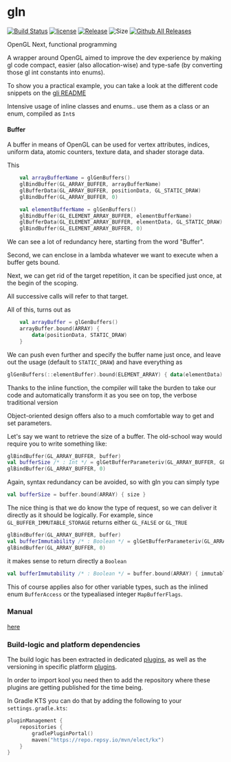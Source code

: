 # gln

[![Build Status](https://github.com/kotlin-graphics/gln/workflows/build/badge.svg)](https://github.com/kotlin-graphics/gln/actions?workflow=build)
[![license](https://img.shields.io/badge/License-Apache%202.0-orange.svg)](https://github.com/kotlin-graphics/gln/blob/master/LICENSE) 
[![Release](https://jitpack.io/v/kotlin-graphics/gln.svg)](https://jitpack.io/#kotlin-graphics/gln) 
![Size](https://github-size-badge.herokuapp.com/kotlin-graphics/gln.svg)
[![Github All Releases](https://img.shields.io/github/downloads/kotlin-graphics/gln/total.svg)]()

OpenGL Next, functional programming


A wrapper around OpenGL aimed to improve the dev experience by making gl code compact, easier (also allocation-wise) and type-safe (by converting those gl int constants into enums).

To show you a practical example, you can take a look at the different code snippets on the [gli README](https://github.com/kotlin-graphics/gli)

Intensive usage of inline classes and enums.. use them as a class or an enum, compiled as `Int`s

#### Buffer

A buffer in means of OpenGL can be used for vertex attributes, indices, uniform data, atomic counters, texture data, and shader storage data.

This

```kotlin
    val arrayBufferName = glGenBuffers()
    glBindBuffer(GL_ARRAY_BUFFER, arrayBufferName)
    glBufferData(GL_ARRAY_BUFFER, positionData, GL_STATIC_DRAW)
    glBindBuffer(GL_ARRAY_BUFFER, 0)

    val elementBufferName = glGenBuffers()
    glBindBuffer(GL_ELEMENT_ARRAY_BUFFER, elementBufferName)
    glBufferData(GL_ELEMENT_ARRAY_BUFFER, elementData, GL_STATIC_DRAW)
    glBindBuffer(GL_ELEMENT_ARRAY_BUFFER, 0)
```

We can see a lot of redundancy here, starting from the word "Buffer". 

Second, we can enclose in a lambda whatever we want to execute when a buffer gets bound.

Next, we can get rid of the target repetition, it can be specified just once, at the begin of the scoping.

All successive calls will refer to that target.

All of this, turns out as

```kotlin
    val arrayBuffer = glGenBuffers()
    arrayBuffer.bound(ARRAY) {
        data(positionData, STATIC_DRAW)
    }
```

We can push even further and specify the buffer name just once, and leave out the usage (default to `STATIC_DRAW`) and 
have everything as

```kotlin
glGenBuffers(::elementBuffer).bound(ELEMENT_ARRAY) { data(elementData) }
```

Thanks to the inline function, the compiler will take the burden to take our code and automatically transform it as you 
see on top, the verbose traditional version

Object-oriented design offers also to a much comfortable way to get and set parameters.

Let's say we want to retrieve the size of a buffer. The old-school way would require you to write something like:

```kotlin
glBindBuffer(GL_ARRAY_BUFFER, buffer)
val bufferSize /* : Int */ = glGetBufferParameteriv(GL_ARRAY_BUFFER, GL_BUFFER_SIZE)
glBindBuffer(GL_ARRAY_BUFFER, 0)
``` 

Again, syntax redundancy can be avoided, so with gln you can simply type

```kotlin
val bufferSize = buffer.bound(ARRAY) { size }
```

The nice thing is that we do know the type of request, so we can deliver it directly as it should be logically.
For example, since `GL_BUFFER_IMMUTABLE_STORAGE` returns either `GL_FALSE` or `GL_TRUE`

```kotlin
glBindBuffer(GL_ARRAY_BUFFER, buffer)
val bufferImmutability /* : Boolean */ = glGetBufferParameteriv(GL_ARRAY_BUFFER, GL_BUFFER_IMMUTABLE_STORAGE) == GL_TRUE
glBindBuffer(GL_ARRAY_BUFFER, 0)
```

it makes sense to return directly a `Boolean`

```kotlin
val bufferImmutability /* : Boolean */ = buffer.bound(ARRAY) { immutableStorage }
```

This of course applies also for other variable types, such as the inlined enum `BufferAccess` or the typealiased  integer `MapBufferFlags`.


### Manual

[here](https://github.com/kotlin-graphics/gln/blob/master/src/main/kotlin/gln/manual.md)

### Build-logic and platform dependencies

The build logic has been extracted in dedicated [plugins](https://github.com/elect86/build-logic), as well as the versioning in specific platform [plugins](https://github.com/elect86/platforms).

In order to import kool you need then to add the repository where these plugins are getting published for the time being.

In Gradle KTS you can do that by adding the following to your `settings.gradle.kts`:

```kotlin
pluginManagement {
    repositories {
        gradlePluginPortal()
        maven("https://repo.repsy.io/mvn/elect/kx")
    }
}
```

